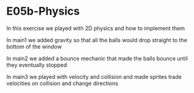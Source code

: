 # E05b-Physics
In this exercise we played with 2D physics and how to implement them

In main1 we added gravity so that all the balls would drop straight to the bottom of the  window

In main2 we added a bounce mechanic that made the balls bounce until they eventually stopped

In main3 we played with velocity and collision and made sprites trade velocities on collision and change directions

